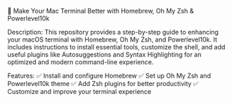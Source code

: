 🚀 Make Your Mac Terminal Better with Homebrew, Oh My Zsh & Powerlevel10k

Description:
This repository provides a step-by-step guide to enhancing your macOS terminal with Homebrew, Oh My Zsh, and Powerlevel10k.
It includes instructions to install essential tools, customize the shell, and add useful plugins like Autosuggestions and Syntax Highlighting for an optimized and modern command-line experience.

Features:
✅ Install and configure Homebrew
✅ Set up Oh My Zsh and Powerlevel10k theme
✅ Add Zsh plugins for better productivity
✅ Customize and improve your terminal experience
